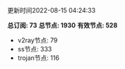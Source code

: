 更新时间2022-08-15 04:24:33

**总订阅: 73**
**总节点: 1930**
**有效节点: 528**
- v2ray节点: 79
- ss节点: 333
- trojan节点: 116
